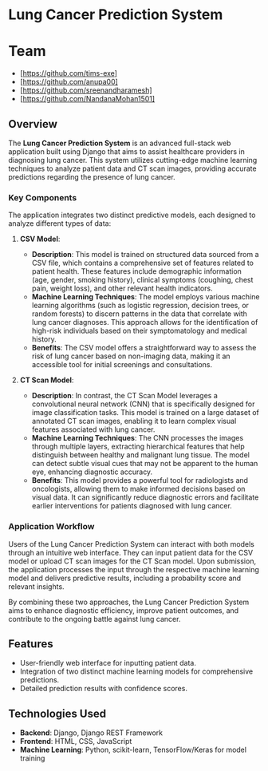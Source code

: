 # Lung Cancer Prediction System

# Team 
- [https://github.com/tims-exe]
- [https://github.com/anupa00]
- [https://github.com/sreenandharamesh]
- [https://github.com/NandanaMohan1501]

## Overview

The **Lung Cancer Prediction System** is an advanced full-stack web application built using Django that aims to assist healthcare providers in diagnosing lung cancer. This system utilizes cutting-edge machine learning techniques to analyze patient data and CT scan images, providing accurate predictions regarding the presence of lung cancer.

### Key Components

The application integrates two distinct predictive models, each designed to analyze different types of data:

1. **CSV Model**:
   - **Description**: This model is trained on structured data sourced from a CSV file, which contains a comprehensive set of features related to patient health. These features include demographic information (age, gender, smoking history), clinical symptoms (coughing, chest pain, weight loss), and other relevant health indicators.
   - **Machine Learning Techniques**: The model employs various machine learning algorithms (such as logistic regression, decision trees, or random forests) to discern patterns in the data that correlate with lung cancer diagnoses. This approach allows for the identification of high-risk individuals based on their symptomatology and medical history.
   - **Benefits**: The CSV model offers a straightforward way to assess the risk of lung cancer based on non-imaging data, making it an accessible tool for initial screenings and consultations.

2. **CT Scan Model**:
   - **Description**: In contrast, the CT Scan Model leverages a convolutional neural network (CNN) that is specifically designed for image classification tasks. This model is trained on a large dataset of annotated CT scan images, enabling it to learn complex visual features associated with lung cancer.
   - **Machine Learning Techniques**: The CNN processes the images through multiple layers, extracting hierarchical features that help distinguish between healthy and malignant lung tissue. The model can detect subtle visual cues that may not be apparent to the human eye, enhancing diagnostic accuracy.
   - **Benefits**: This model provides a powerful tool for radiologists and oncologists, allowing them to make informed decisions based on visual data. It can significantly reduce diagnostic errors and facilitate earlier interventions for patients diagnosed with lung cancer.

### Application Workflow

Users of the Lung Cancer Prediction System can interact with both models through an intuitive web interface. They can input patient data for the CSV model or upload CT scan images for the CT Scan model. Upon submission, the application processes the input through the respective machine learning model and delivers predictive results, including a probability score and relevant insights.

By combining these two approaches, the Lung Cancer Prediction System aims to enhance diagnostic efficiency, improve patient outcomes, and contribute to the ongoing battle against lung cancer.

## Features

- User-friendly web interface for inputting patient data.
- Integration of two distinct machine learning models for comprehensive predictions.
- Detailed prediction results with confidence scores.

## Technologies Used

- **Backend**: Django, Django REST Framework
- **Frontend**: HTML, CSS, JavaScript
- **Machine Learning**: Python, scikit-learn, TensorFlow/Keras for model training



